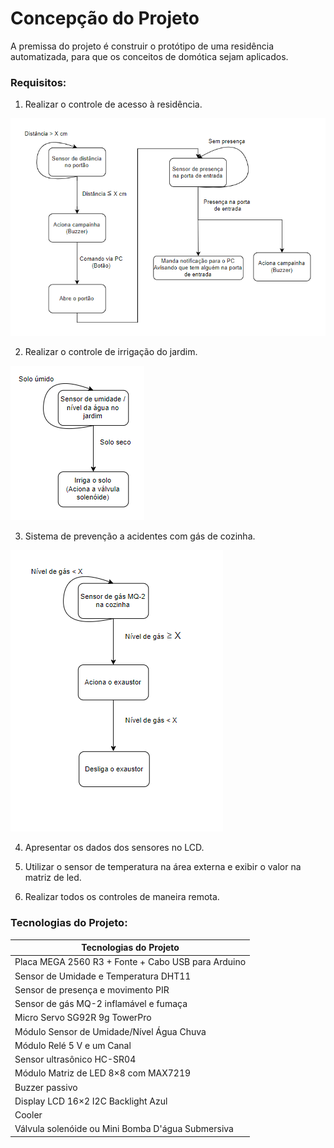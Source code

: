 # Concepção do Projeto

A premissa do projeto é construir o protótipo de uma residência automatizada, para que os conceitos de domótica sejam aplicados.

### Requisitos:

1. Realizar o controle de acesso à residência.

![](./figuras/fluxograma.png)

2. Realizar o controle de irrigação do jardim. 

![](./figuras/fluxogramajardim.png)

3. Sistema de prevenção a acidentes com gás de cozinha.

![](./figuras/fluxograma_cozinha.png)

4. Apresentar os dados dos sensores no LCD.

5. Utilizar o sensor de temperatura na área externa e exibir o valor na matriz de led.

6. Realizar todos os controles de maneira remota.

### Tecnologias do Projeto:

| Tecnologias do Projeto  |
| ------------------- |
| Placa MEGA 2560 R3 + Fonte + Cabo USB para Arduino |
| Sensor de Umidade e Temperatura DHT11 |
| Sensor de presença e movimento PIR |
| Sensor de gás MQ-2 inflamável e fumaça |
| Micro Servo SG92R 9g TowerPro |
| Módulo Sensor de Umidade/Nível Água Chuva |
| Módulo Relé 5 V e um Canal |
| Sensor ultrasônico HC-SR04 |
| Módulo Matriz de LED 8×8 com MAX7219 |
| Buzzer passivo |
| Display LCD 16×2 I2C Backlight Azul |
| Cooler |
| Válvula solenóide ou Mini Bomba D'água Submersiva |




